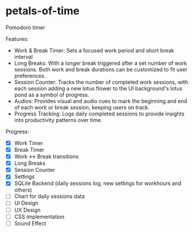 # petals-of-time

Pomodoro timer

Features:
- Work & Break Timer: Sets a focused work period and short break interval
- Long Breaks: With a longer break triggered after a set number of work sessions. Both work and break durations can be customized to fit user preferences.
- Session Counter: Tracks the number of completed work sessions, with each session adding a new lotus flower to the UI background's lotus pond as a symbol of progress.
- Audios: Provides visual and audio cues to mark the beginning and end of each work or break session, keeping users on track.
- Progress Tracking: Logs daily completed sessions to provide insights into productivity patterns over time.

Progress:

- [x] Work Timer
- [x] Break Timer
- [x] Work <-> Break transitions
- [x] Long Breaks
- [x] Session Counter
- [x] Settings 
- [x] SQLite Backend (daily sessions log, new settings for workhours and others)
- [ ] Chart for daily sessions data
- [ ] UI Design
- [ ] UX Design
- [ ] CSS implementation
- [ ] Sound Effect